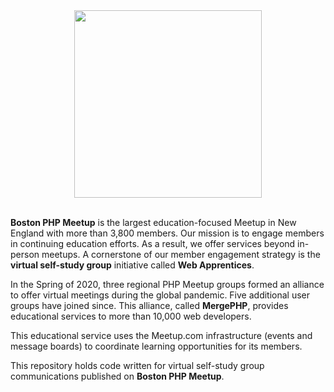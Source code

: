 <div id="header" align="center">
  <img src="https://webapprentices.org/wp-content/uploads/2020/02/boston_php_meetup.png" width="300"/>
</div>

<br>

<p><strong>Boston PHP Meetup</strong> is the largest education-focused Meetup in New England with more than 3,800 members. Our mission is to engage members in continuing education efforts. As a result, we offer services beyond in-person meetups. A cornerstone of our member engagement strategy is the <strong>virtual self-study group</strong> initiative called <strong>Web Apprentices</strong>.</p>

<p>In the Spring of 2020, three regional PHP Meetup groups formed an alliance to offer virtual meetings during the global pandemic. Five additional user groups have joined since. This alliance, called <strong>MergePHP</strong>, provides educational services to more than 10,000 web developers.</p>

<p>This educational service uses the Meetup.com infrastructure (events and message boards) to coordinate learning opportunities for its members.</p>

<p>This repository holds code written for virtual self-study group communications published on <strong>Boston PHP Meetup</strong>.</p>
